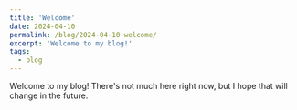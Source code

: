 ```yaml
---
title: 'Welcome'
date: 2024-04-10
permalink: /blog/2024-04-10-welcome/
excerpt: 'Welcome to my blog!'
tags:
  - blog
---
```


Welcome to my blog!
There's not much here right now, but I hope that will change in the future.
